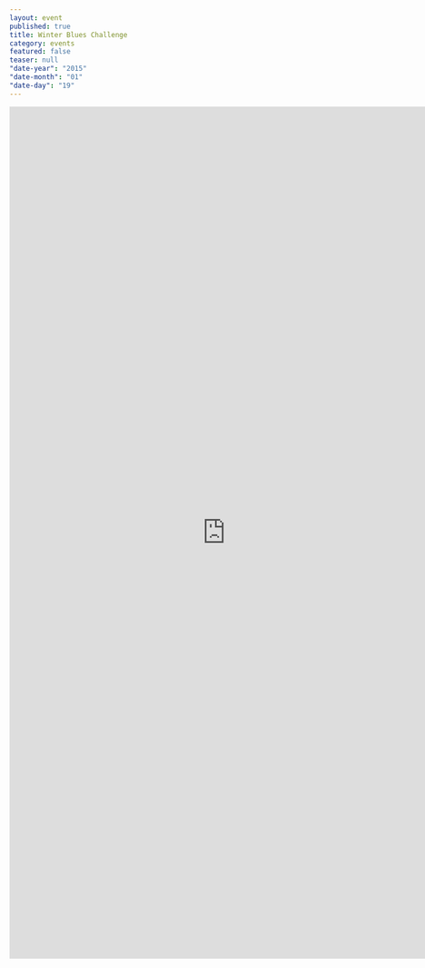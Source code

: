 ```yaml
---
layout: event
published: true
title: Winter Blues Challenge
category: events
featured: false
teaser: null
"date-year": "2015"
"date-month": "01"
"date-day": "19"
---
```


<iframe src="https://docs.google.com/forms/d/1ca_nJ7QSiLMjPHGy47Pjw6KvB9NwF4IbFm653kxVdWs/viewform?embedded=true" width="760" height="1500" frameborder="0" marginheight="0" marginwidth="0">Loading...</iframe>